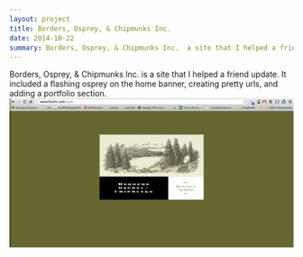 ```yaml
---
layout: project
title: Borders, Osprey, & Chipmunks Inc.
date: 2014-10-22
summary: Borders, Osprey, & Chipmunks Inc.  a site that I helped a friend update.
---
```


Borders, Osprey, & Chipmunks Inc. is a site that I helped a friend update. It included a flashing osprey on the home banner, creating pretty urls, and adding a portfolio section. <br />
<img src="/images/BOCINCHome.png" />
